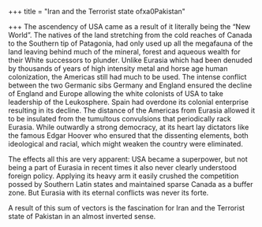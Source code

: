 +++
title = "Iran and the Terrorist state ofxa0Pakistan"

+++
The ascendency of USA came as a result of it literally being the “New
World”. The natives of the land stretching from the cold reaches of
Canada to the Southern tip of Patagonia, had only used up all the
megafauna of the land leaving behind much of the mineral, forest and
aqueous wealth for their White successors to plunder. Unlike Eurasia
which had been denuded by thousands of years of high intensity metal and
horse age human colonization, the Americas still had much to be used.
The intense conflict between the two Germanic sibs Germany and England
ensured the decline of England and Europe allowing the white colonists
of USA to take leadership of the Leukosphere. Spain had overdone its
colonial enterprise resulting in its decline. The distance of the
Americas from Eurasia allowed it to be insulated from the tumultous
convulsions that periodically rack Eurasia. While outwardly a strong
democracy, at its heart lay dictators like the famous Edgar Hoover who
ensured that the dissenting elements, both ideological and racial, which
might weaken the country were eliminated.

The effects all this are very apparent: USA became a superpower, but not
being a part of Eurasia in recent times it also never clearly understood
foreign policy. Applying its heavy arm it easily crushed the competition
possed by Southern Latin states and maintained sparse Canada as a buffer
zone. But Eurasia with its eternal conflicts was never its forte.

A result of this sum of vectors is the fascination for Iran and the
Terrorist state of Pakistan in an almost inverted sense.
